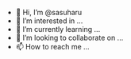 - 👋 Hi, I’m @sasuharu
- 👀 I’m interested in ...
- 🌱 I’m currently learning ...
- 💞️ I’m looking to collaborate on ...
- 📫 How to reach me ...

<!---
sasuharu/sasuharu is a ✨ special ✨ repository because its `README.md` (this file) appears on your GitHub profile.
You can click the Preview link to take a look at your changes.
--->
